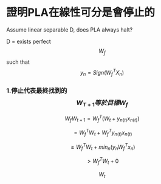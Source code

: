 # 證明PLA在線性可分是會停止的

Assume linear separable D, does PLA always halt?

D = exists perfect $$W_f$$ such that $$y_n=Sign(W^T_fX_n)$$

### 1.停止代表最終找到的$$W_{T+1} 等於目標 W_f$$

$$W_fW_{t+1} = W_f^T(W_t+y_{n(t)}x_{n(t)})$$

$$=W_f^TW_t+W_f^Ty_{n(t)}x_{n(t)}$$

$$\geq W_f^TW_t+min_n(y_nW_f^Tx_n)$$

$$> W_f^TW_t+0$$

$$W_t$$

